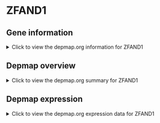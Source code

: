 <h1>ZFAND1</h1>

<h2>Gene information</h2>
<details>
  <summary>Click to view the depmap.org information for ZFAND1</summary>
  <iframe src="https://depmap.org/portal/gene/ZFAND1?tab=about" style="border:none;width:100%;height:800px"></iframe>
</details>

<h2>Depmap overview</h2>
<details>
  <summary>Click to view the depmap.org summary for ZFAND1</summary>
  <iframe src="https://depmap.org/portal/gene/ZFAND1?tab=overview" style="border:none;width:100%;height:800px"></iframe>
</details>

<h2>Depmap expression</h2>
<details>
  <summary>Click to view the depmap.org expression data for ZFAND1</summary>
  <iframe src="https://depmap.org/portal/gene/ZFAND1?tab=characterization" style="border:none;width:100%;height:800px"></iframe>
</details>


<!--
<h2>Reactome Pathway diagram</h2>
PNAME
-->


